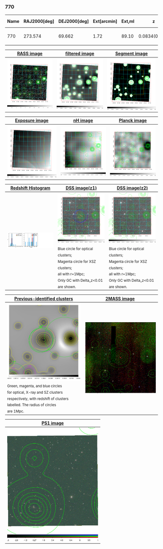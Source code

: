 <div STYLE="page-break-after: always;"></div>

### 770

|Name|RAJ2000[deg]|DEJ2000[deg] |Ext[arcmin]| Ext,ml | z | z_src| C|GC(XSZ,Delta_z<0.01)| GC(OPT,Delta_z<0.01)|GC| R_sig[arcmin] | R500[arcmin] | R500[Mpc]| CRsig[c/s] | CR500[c/s] |L500[1E44 erg/s]|F500[1E-12 erg/s/cm^2]| M500[1E14 Msun]|Tx[keV]|Cnt_sig|Beta|Rc[arcmin]|Comment|Alias|
|---|---|---|---|---|---|------|---|--------|---------|----------|---|---|---|---|---|---|---|---|---|---|---|---|---|---|
|770| 273.574| 69.662| 1.72| 89.10| 0.0834(0.007)| z1, z_xsz| B| MCXC| A, N, W| A, MCXC, N, W| 13.188| 6.844| 0.644| 0.060(0.009)| 0.055(0.009)| 0.158(0.013)| 0.917(0.077)| 0.82(0.04)| 1.95(0.05)| 386.3| 0.919(-0.090+0.057)| 3.520(-0.469+0.321)| -| k162|

|[RASS image](../image/770/770_img.pdf)|[filtered image](../image/770/770_fil.pdf)|[Segment image](../image/770/770_seg.pdf)|
|-------------------|--------------------|-------------------|
| <img src="../image/770/770_img.png" width="300">  | <img src="../image/770/770_fil.png" width="300">   | <img src="../image/770/770_seg.png" width="300">  |

|[Exposure image](../image/770/770_mex.pdf)| [nH image](../image/770/770_nh.pdf)| [Planck image](../image/770/770_p.pdf)|
|-------------------|--------------------|-------------------|
|<img src="../image/770/770_mex.png" width="300">   | <img src="../image/770/770_nh.png" width="300">    | <img src="../image/770/770_p.png" width="300"> |

|[Redshift Histogram](../image/770/770_zg.pdf) | [DSS image(z1)](../image/770/770_dss_z1.pdf)      |  [DSS image(z2)](../image/770/770_dss_z2.pdf)    |
|-------------------|--------------------|-------------------|
|<img src="../image/770/770_zg.png" width="300"> |<img src="../image/770/770_dss_z1.png" width="300"> <sub><br>Blue circle for optical clusters; <br>Magenta circle for XSZ clusters; <br>all with r=1Mpc; <br>Only GC with Delta_z<0.01 are shown. </sub>| <img src="../image/770/770_dss_z2.png" width="300"><sub><br>Blue circle for optical clusters; <br>Magenta circle for XSZ clusters; <br>all with r=1Mpc; <br>Only GC with Delta_z<0.01 are shown. </sub> |

|[Previous-identified clusters](../image/770/770_gc.pdf) | [2MASS image](../image/770/770_2mass.pdf)      |
|-------------------|-------------------|
|<img src=../image/770/770_gc.png width="300"> <br><sub>Green, magenta, and blue circles <br>for optical, X-ray and SZ clusters <br>respectively, with redshift of clusters <br>labelled. The radius of circles <br>are 1Mpc.</sub>|<img src="../image/770/770_2mass.png" width="300">  |

|[PS1 image](../image/770/770_ps1.pdf)            |
|-------------------|
| <img src="../image/770/770_ps1.png" width="300">  |
